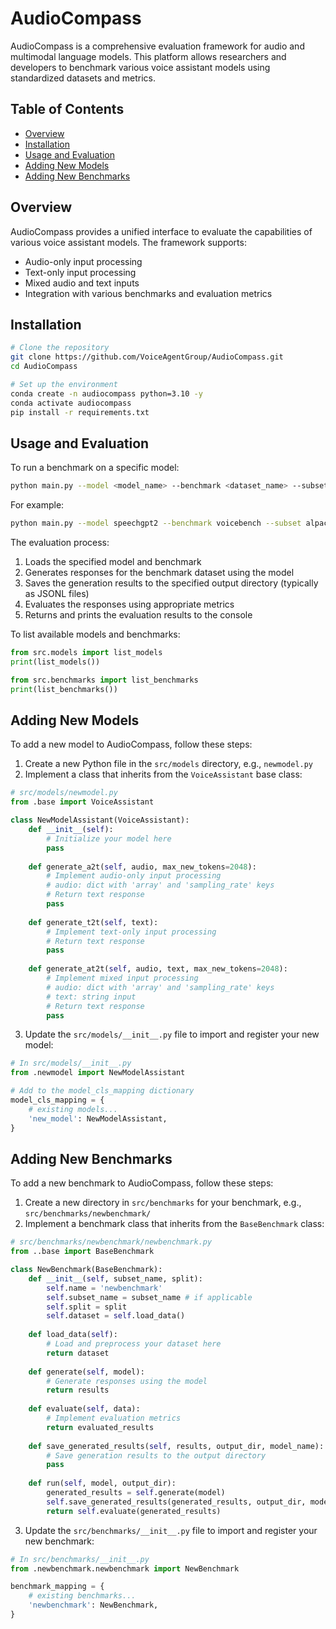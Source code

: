 # AudioCompass

AudioCompass is a comprehensive evaluation framework for audio and multimodal language models. This platform allows researchers and developers to benchmark various voice assistant models using standardized datasets and metrics.

## Table of Contents
- [Overview](#overview)
- [Installation](#installation)
- [Usage and Evaluation](#usage-and-evaluation)
- [Adding New Models](#adding-new-models)
- [Adding New Benchmarks](#adding-new-benchmarks)

## Overview

AudioCompass provides a unified interface to evaluate the capabilities of various voice assistant models. The framework supports:
- Audio-only input processing
- Text-only input processing
- Mixed audio and text inputs
- Integration with various benchmarks and evaluation metrics

## Installation

```bash
# Clone the repository
git clone https://github.com/VoiceAgentGroup/AudioCompass.git
cd AudioCompass

# Set up the environment
conda create -n audiocompass python=3.10 -y
conda activate audiocompass
pip install -r requirements.txt
```

## Usage and Evaluation

To run a benchmark on a specific model:

```bash
python main.py --model <model_name> --benchmark <dataset_name> --subset <subset_name> --split <split_name> --output-dir <output_directory> --cache-dir <cache-directory>
```

For example:

```bash
python main.py --model speechgpt2 --benchmark voicebench --subset alpacaeval --split test --output-dir output --cache cache
```

The evaluation process:
1. Loads the specified model and benchmark
2. Generates responses for the benchmark dataset using the model
3. Saves the generation results to the specified output directory (typically as JSONL files)
4. Evaluates the responses using appropriate metrics
5. Returns and prints the evaluation results to the console

To list available models and benchmarks:

```python
from src.models import list_models
print(list_models())

from src.benchmarks import list_benchmarks
print(list_benchmarks())
```

## Adding New Models

To add a new model to AudioCompass, follow these steps:

1. Create a new Python file in the `src/models` directory, e.g., `newmodel.py`
2. Implement a class that inherits from the `VoiceAssistant` base class:

```python
# src/models/newmodel.py
from .base import VoiceAssistant

class NewModelAssistant(VoiceAssistant):
    def __init__(self):
        # Initialize your model here
        pass
        
    def generate_a2t(self, audio, max_new_tokens=2048):
        # Implement audio-only input processing
        # audio: dict with 'array' and 'sampling_rate' keys
        # Return text response
        pass
        
    def generate_t2t(self, text):
        # Implement text-only input processing
        # Return text response
        pass
        
    def generate_at2t(self, audio, text, max_new_tokens=2048):
        # Implement mixed input processing
        # audio: dict with 'array' and 'sampling_rate' keys
        # text: string input
        # Return text response
        pass
```

3. Update the `src/models/__init__.py` file to import and register your new model:

```python
# In src/models/__init__.py
from .newmodel import NewModelAssistant

# Add to the model_cls_mapping dictionary
model_cls_mapping = {
    # existing models...
    'new_model': NewModelAssistant,
}
```

## Adding New Benchmarks

To add a new benchmark to AudioCompass, follow these steps:

1. Create a new directory in `src/benchmarks` for your benchmark, e.g., `src/benchmarks/newbenchmark/`
2. Implement a benchmark class that inherits from the `BaseBenchmark` class:

```python
# src/benchmarks/newbenchmark/newbenchmark.py
from ..base import BaseBenchmark

class NewBenchmark(BaseBenchmark):
    def __init__(self, subset_name, split):
        self.name = 'newbenchmark'
        self.subset_name = subset_name # if applicable
        self.split = split
        self.dataset = self.load_data()
    
    def load_data(self):
        # Load and preprocess your dataset here
        return dataset
    
    def generate(self, model):
        # Generate responses using the model
        return results
    
    def evaluate(self, data):
        # Implement evaluation metrics
        return evaluated_results
    
    def save_generated_results(self, results, output_dir, model_name):
        # Save generation results to the output directory
        pass
    
    def run(self, model, output_dir):
        generated_results = self.generate(model)
        self.save_generated_results(generated_results, output_dir, model.__class__.__name__)
        return self.evaluate(generated_results)
```

3. Update the `src/benchmarks/__init__.py` file to import and register your new benchmark:

```python
# In src/benchmarks/__init__.py
from .newbenchmark.newbenchmark import NewBenchmark

benchmark_mapping = {
    # existing benchmarks...
    'newbenchmark': NewBenchmark,
}
```
